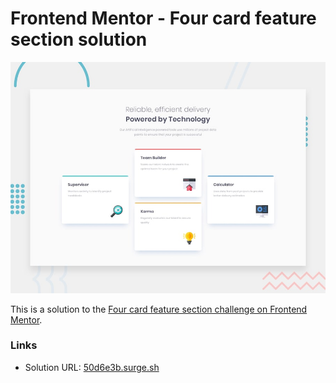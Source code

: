 # Frontend Mentor - Four card feature section solution

![Design preview for the Four card feature section coding challenge](./design/desktop-preview.jpg)

This is a solution to the [Four card feature section challenge on Frontend Mentor](https://www.frontendmentor.io/challenges/four-card-feature-section-weK1eFYK).

### Links

- Solution URL: [50d6e3b.surge.sh](https://50d6e3b.surge.sh/)
